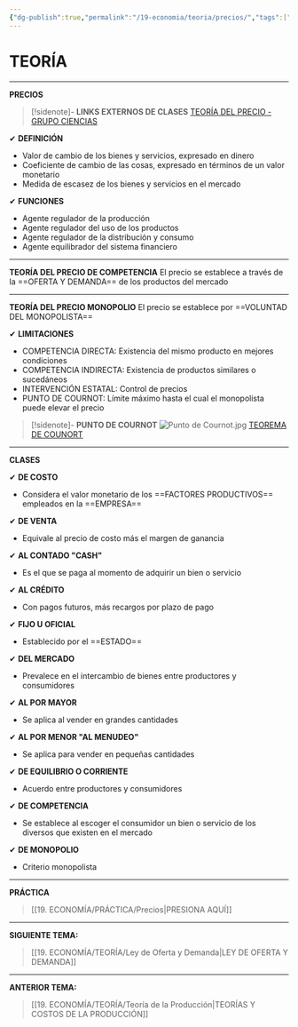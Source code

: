 ```yaml
---
{"dg-publish":true,"permalink":"/19-economia/teoria/precios/","tags":["Economía","Teoría"]}
---
```


# TEORÍA
---
**PRECIOS**

>[!sidenote]- **LINKS EXTERNOS DE CLASES** 
>[TEORÍA DEL PRECIO - GRUPO CIENCIAS](https://youtu.be/mKfNk0_hx4c)

✔ **DEFINICIÓN**
- Valor de cambio de los bienes y servicios, expresado en dinero
- Coeficiente de cambio de las cosas, expresado en términos de un valor monetario
- Medida de escasez de los bienes y servicios en el mercado

✔ **FUNCIONES**
- Agente regulador de la producción
- Agente regulador del uso de los productos
- Agente regulador de la distribución y consumo
- Agente equilibrador del sistema financiero

---
**TEORÍA DEL PRECIO DE COMPETENCIA**
El precio se establece a través de la ==OFERTA Y DEMANDA== de los productos del mercado

---
**TEORÍA DEL PRECIO MONOPOLIO**
El precio se establece por ==VOLUNTAD DEL MONOPOLISTA==

✔ **LIMITACIONES**
- COMPETENCIA DIRECTA: Existencia del mismo producto en mejores condiciones
- COMPETENCIA INDIRECTA: Existencia de productos similares o sucedáneos 
- INTERVENCIÓN ESTATAL: Control de precios
- PUNTO DE COURNOT: Límite máximo hasta el cual el monopolista puede elevar el precio

>[!sidenote]- **PUNTO DE COURNOT**
>![Punto de Cournot.jpg](/img/user/1.%20ELEMENTOS%20GR%C3%81FICOS/Punto%20de%20Cournot.jpg)
>[TEOREMA DE COUNORT](https://www.teoremas.club/teorema-de-cournot/)

---
**CLASES**

✔ **DE COSTO**
- Considera el valor monetario de los ==FACTORES PRODUCTIVOS== empleados en la ==EMPRESA==

✔ **DE VENTA**
- Equivale al precio de costo más el margen de ganancia

✔ **AL CONTADO "CASH"**
- Es el que se paga al momento de adquirir un bien o servicio

✔ **AL CRÉDITO**
- Con pagos futuros, más recargos por plazo de pago

✔ **FIJO U OFICIAL**
- Establecido por el ==ESTADO==

✔ **DEL MERCADO**
- Prevalece en el intercambio de bienes entre productores y consumidores

✔ **AL POR MAYOR**
- Se aplica al vender en grandes cantidades

✔ **AL POR MENOR "AL MENUDEO"**
- Se aplica para vender en pequeñas cantidades 

✔ **DE EQUILIBRIO O CORRIENTE**
- Acuerdo entre productores y consumidores

✔ **DE COMPETENCIA**
- Se establece al escoger el consumidor un bien o servicio de los diversos que existen en el mercado

✔ **DE MONOPOLIO**
- Criterio monopolista

---
**PRÁCTICA** 
>[[19. ECONOMÍA/PRÁCTICA/Precios\|PRESIONA AQUÍ]]

---
**SIGUIENTE TEMA:** 
>[[19. ECONOMÍA/TEORÍA/Ley de Oferta y Demanda\|LEY DE OFERTA Y DEMANDA]]

----
**ANTERIOR TEMA:** 
>[[19. ECONOMÍA/TEORÍA/Teoría de la Producción\|TEORÍAS Y COSTOS DE LA PRODUCCIÓN]]

